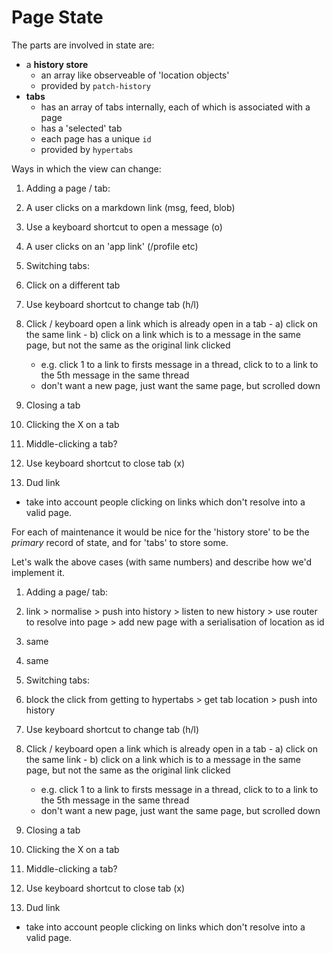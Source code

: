 # Page State

The parts are involved in state are:

- a **history store**
  - an array like observeable of 'location objects'
  - provided by `patch-history`
- **tabs**
  - has an array of tabs internally, each of which is associated with a page
  - has a 'selected' tab
  - each page has a unique `id`
  - provided by `hypertabs`


Ways in which the view can change:

1. Adding a page / tab:
  1. A user clicks on a markdown link (msg, feed, blob)
  2. Use a keyboard shortcut to open a message (o)
  3. A user clicks on an 'app link' (/profile etc)

2. Switching tabs:
  1. Click on a different tab
  2. Use keyboard shortcut to change tab (h/l)
  3. Click / keyboard open a link which is already open in a tab
    - a) click on the same link
    - b) click on a link which is to a message in the same page, but not the same as the original link clicked
      - e.g. click 1 to a link to firsts message in a thread, click to to a link to the 5th message in the same thread
      - don't want a new page, just want the same page, but scrolled down

3. Closing a tab
  1. Clicking the X on a tab
  2. Middle-clicking a tab?
  3. Use keyboard shortcut to close tab (x)


4. Dud link
  - take into account people clicking on links which don't resolve into a valid page.


For each of maintenance it would be nice for the 'history store' to be the _primary_ record of state, and for 'tabs' to store some.

Let's walk the above cases (with same numbers) and describe how we'd implement it.

1. Adding a page/ tab:
  1. link > normalise > push into history > listen to new history > use router to resolve into page > add new page with a serialisation of location as id
  2. same
  3. same

2. Switching tabs:
  1. block the click from getting to hypertabs > get tab location > push into history
  2. Use keyboard shortcut to change tab (h/l)
  3. Click / keyboard open a link which is already open in a tab
    - a) click on the same link
    - b) click on a link which is to a message in the same page, but not the same as the original link clicked
      - e.g. click 1 to a link to firsts message in a thread, click to to a link to the 5th message in the same thread
      - don't want a new page, just want the same page, but scrolled down

3. Closing a tab
  1. Clicking the X on a tab
  2. Middle-clicking a tab?
  3. Use keyboard shortcut to close tab (x)


4. Dud link
  - take into account people clicking on links which don't resolve into a valid page.

